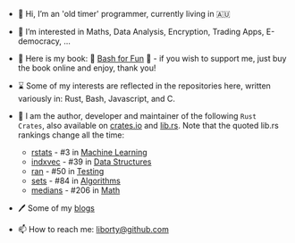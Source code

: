 - 👋 Hi, I’m an 'old timer' programmer, currently living in 🇦🇺
- 👀 I’m interested in Maths, Data Analysis, Encryption, Trading Apps, E-democracy, ... 
- :book: Here is my book: 🔖 [Bash for Fun](https://leanpub.com/bashforfun) :bookmark: - if you wish to support me, just buy the book online and enjoy, thank you!
- ⌛ Some of my interests are reflected in the repositories here, written variously in: Rust, Bash, Javascript, and C.
- 💞️ I am the author, developer and maintainer of the following `Rust Crates`, also available on [crates.io](https://crates.io) and [lib.rs](https://lib.rs).
 Note that the quoted lib.rs rankings change all the time:
  * [rstats](https://lib.rs/crates/rstats) - #3 in [Machine Learning](https://lib.rs/science/ml)
  * [indxvec](https://lib.rs/crates/indxvec) - #39 in [Data Structures](https://lib.rs/data-structures)
  * [ran](https://lib.rs/crates/ran) - #50 in [Testing](https://lib.rs/development-tools/testing)
  * [sets](https://lib.rs/crates/sets) - #84 in [Algorithms](https://lib.rs/algorithms)
  * [medians](https://lib.rs/crates/medians) - #206 in [Math](https://lib.rs/math)
 
- 🖊️ Some of my [blogs](https:oldmill.cz)
- 📫 How to reach me: liborty@github.com
